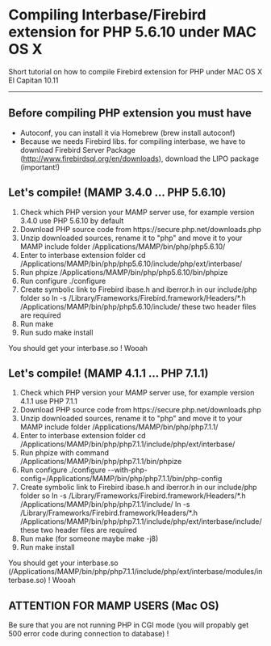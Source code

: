 # Compiling Interbase/Firebird extension for PHP 5.6.10 under MAC OS X

Short tutorial on how to compile Firebird extension for PHP under MAC OS X El Capitan 10.11

<hr>

## Before compiling PHP extension you must have
- Autoconf, you can install it via Homebrew (brew install autoconf) 
- Because we needs Firebird libs. for compiling interbase, we have to download Firebird Server Package (http://www.firebirdsql.org/en/downloads), download the LIPO package (important!)

## Let's compile! (MAMP 3.4.0 ... PHP 5.6.10)

<ol>
  <li>Check which PHP version your MAMP server use, for example version 3.4.0 use PHP 5.6.10 by default</li>
  <li>Download PHP source code from https://secure.php.net/downloads.php</li>
  <li>Unzip downloaded sources, rename it to "php" and move it to your MAMP include folder /Applications/MAMP/bin/php/php5.6.10/</li>
  <li>Enter to interbase extension folder
   cd /Applications/MAMP/bin/php/php5.6.10/include/php/ext/interbase/</li>
  <li>Run phpize
   /Applications/MAMP/bin/php/php5.6.10/bin/phpize</li>
  <li>Run configure ./configure</li>
  <li>Create symbolic link to Firebird ibase.h and iberror.h in our include/php folder so
   ln -s /Library/Frameworks/Firebird.framework/Headers/*.h /Applications/MAMP/bin/php/php5.6.10/include/
   these two header files are required</li>
  <li>Run make</li>
  <li>Run sudo make install</li>
</ol>

You should get your interbase.so ! Wooah


## Let's compile! (MAMP 4.1.1 ... PHP 7.1.1)

<ol>
  <li>Check which PHP version your MAMP server use, for example version 4.1.1 use PHP 7.1.1</li>
  <li>Download PHP source code from https://secure.php.net/downloads.php</li>
  <li>Unzip downloaded sources, rename it to "php" and move it to your MAMP include folder /Applications/MAMP/bin/php/php7.1.1/</li>
  <li>Enter to interbase extension folder
   cd /Applications/MAMP/bin/php/php7.1.1/include/php/ext/interbase/</li>
  <li>Run phpize with command 
   /Applications/MAMP/bin/php/php7.1.1/bin/phpize</li>
  <li>Run configure ./configure --with-php-config=/Applications/MAMP/bin/php/php7.1.1/bin/php-config </li>
  <li>Create symbolic link to Firebird ibase.h and iberror.h in our include/php folder so
   ln -s /Library/Frameworks/Firebird.framework/Headers/*.h /Applications/MAMP/bin/php/php7.1.1/include/
   ln -s /Library/Frameworks/Firebird.framework/Headers/*.h /Applications/MAMP/bin/php/php7.1.1/include/php/ext/interbase/include/
   these two header files are required</li>
  <li>Run make (for someone maybe make -j8)</li>
  <li>Run make install</li>
</ol>

You should get your interbase.so (/Applications/MAMP/bin/php/php7.1.1/include/php/ext/interbase/modules/interbase.so) ! Wooah


## ATTENTION FOR MAMP USERS (Mac OS)

Be sure that you are not running PHP in CGI mode (you will propably get 500 error code during connection to database) !

